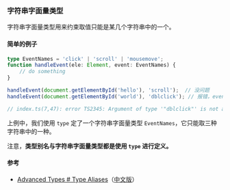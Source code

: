 ### 字符串字面量类型

字符串字面量类型用来约束取值只能是某几个字符串中的一个。

#### 简单的例子

```ts
type EventNames = 'click' | 'scroll' | 'mousemove';
function handleEvent(ele: Element, event: EventNames) {
    // do something
}

handleEvent(document.getElementById('hello'), 'scroll');  // 没问题
handleEvent(document.getElementById('world'), 'dblclick'); // 报错，event 不能为 'dblclick'

// index.ts(7,47): error TS2345: Argument of type '"dblclick"' is not assignable to parameter of type 'EventNames'.
```

上例中，我们使用 `type` 定了一个字符串字面量类型 `EventNames`，它只能取三种字符串中的一种。

注意，**类型别名与字符串字面量类型都是使用 `type` 进行定义。**

#### 参考

- [Advanced Types # Type Aliases](http://www.typescriptlang.org/docs/handbook/advanced-types.html#string-literal-types)（[中文版](https://zhongsp.gitbooks.io/typescript-handbook/content/doc/handbook/Advanced%20Types.html#字符串字面量类型)）
